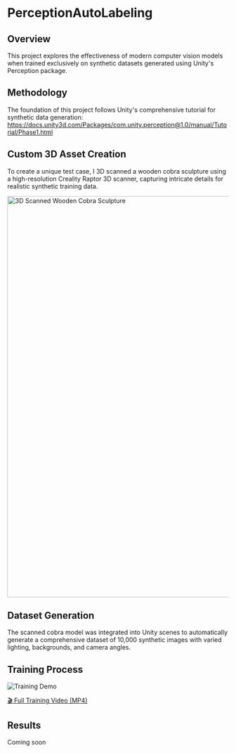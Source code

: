 # PerceptionAutoLabeling

## Overview
This project explores the effectiveness of modern computer vision models when trained exclusively on synthetic datasets generated using Unity's Perception package.

## Methodology
The foundation of this project follows Unity's comprehensive tutorial for synthetic data generation:
https://docs.unity3d.com/Packages/com.unity.perception@1.0/manual/Tutorial/Phase1.html

## Custom 3D Asset Creation
To create a unique test case, I 3D scanned a wooden cobra sculpture using a high-resolution Creality Raptor 3D scanner, capturing intricate details for realistic synthetic training data.

<img width="921" height="913" alt="3D Scanned Wooden Cobra Sculpture" src="https://github.com/user-attachments/assets/b6f2f63f-6ecf-47bf-aeb8-4851c4b31bde" />

## Dataset Generation
The scanned cobra model was integrated into Unity scenes to automatically generate a comprehensive dataset of 10,000 synthetic images with varied lighting, backgrounds, and camera angles.

## Training Process
![Training Demo](./Videos/KobraTrainGif.gif)

[🎬 Full Training Video (MP4)](./Videos/KobraTraining.mp4)

## Results
Coming soon
